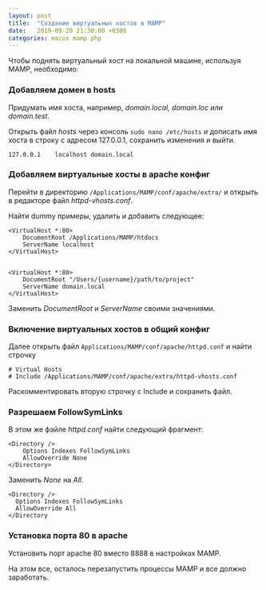 ```yaml
---
layout: post
title:  "Создание виртуальных хостов в MAMP"
date:   2019-09-20 21:30:00 +0300
categories: macos mamp php
---
```


Чтобы поднять виртуальный хост на локальной машине, используя MAMP, необходимо: 

### Добавляем домен в hosts

Придумать имя хоста, например, *domain.local, domain.loc или domain.test*.

Открыть файл *hosts* через консоль `sudo nano /etc/hosts` и дописать имя хоста в строку с адресом 127.0.0.1, сохранить изменения и выйти.

```
127.0.0.1    localhost domain.local
```

### Добавляем виртуальные хосты в apache конфиг

Перейти в директорию `/Applications/MAMP/conf/apache/extra/` и открыть в редакторе файл *httpd-vhosts.conf*.

Найти dummy примеры, удалить и добавить следующее:

```
<VirtualHost *:80>
    DocumentRoot /Applications/MAMP/htdocs
    ServerName localhost
</VirtualHost>


<VirtualHost *:80>
    DocumentRoot "/Users/{username}/path/to/project"
    ServerName domain.local
</VirtualHost>
```
Заменить *DocumentRoot* и *ServerName* своими значениями.

### Включение виртуальных хостов в общий конфиг

Далее открыть файл `Applications/MAMP/conf/apache/httpd.conf` и найти строчку 

```
# Virtual Hosts
# Include /Applications/MAMP/conf/apache/extra/httpd-vhosts.conf

```
Раскомментировать вторую строчку с Include и сохранить файл.

### Разрешаем FollowSymLinks

В этом же файле *httpd.conf* найти следующий фрагмент:

```
<Directory />
    Options Indexes FollowSymLinks
    AllowOverride None
</Directory>
```

Заменить *None* на *All*.

```
<Directory />
  Options Indexes FollowSymLinks
  AllowOverride All
</Directory
```

### Установка порта 80 в apache

Установить порт apache 80 вместо 8888 в настройках MAMP.

На этом все, осталось перезапустить процессы MAMP и все должно заработать.



